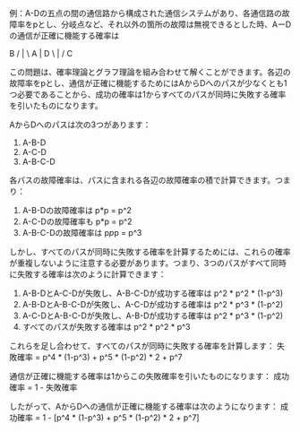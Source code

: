 例：A-Dの五点の間の通信路から構成された通信システムがあり、各通信路の故障率をpとし、分岐点など、それ以外の箇所の故障は無視できるとした時、AーDの通信が正確に機能する確率は

  B
 / | \\
A  |  D
 \\ | /
   C

この問題は、確率理論とグラフ理論を組み合わせて解くことができます。各辺の故障率をpとし、通信が正確に機能するためにはAからDへのパスが少なくとも1つ必要であることから、成功の確率は1からすべてのパスが同時に失敗する確率を引いたものになります。

AからDへのパスは次の3つがあります：
1. A-B-D
2. A-C-D
3. A-B-C-D

各パスの故障確率は、パスに含まれる各辺の故障確率の積で計算できます。つまり：
1. A-B-Dの故障確率は p*p = p^2
2. A-C-Dの故障確率も p*p = p^2
3. A-B-C-Dの故障確率は p*p*p = p^3

しかし、すべてのパスが同時に失敗する確率を計算するためには、これらの確率が重複しないように注意する必要があります。つまり、3つのパスがすべて同時に失敗する確率は次のように計算できます：

1. A-B-DとA-C-Dが失敗し、A-B-C-Dが成功する確率は p^2 * p^2 * (1-p^3)
2. A-B-DとA-B-C-Dが失敗し、A-C-Dが成功する確率は p^2 * p^3 * (1-p^2)
3. A-C-DとA-B-C-Dが失敗し、A-B-Dが成功する確率は p^2 * p^3 * (1-p^2)
4. すべてのパスが失敗する確率は p^2 * p^2 * p^3

これらを足し合わせて、すべてのパスが同時に失敗する確率を計算します：
失敗確率 = p^4 * (1-p^3) + p^5 * (1-p^2) * 2 + p^7

通信が正確に機能する確率は1からこの失敗確率を引いたものになります：
成功確率 = 1 - 失敗確率

したがって、AからDへの通信が正確に機能する確率は次のようになります：
成功確率 = 1 - \[p^4 * (1-p^3) + p^5 * (1-p^2) * 2 + p^7]
